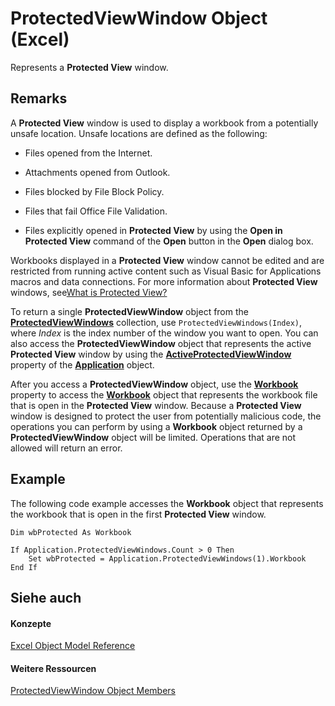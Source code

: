 
# ProtectedViewWindow Object (Excel)

Represents a  **Protected View** window.


## Remarks

A  **Protected View** window is used to display a workbook from a potentially unsafe location. Unsafe locations are defined as the following:


- Files opened from the Internet.
    
- Attachments opened from Outlook.
    
- Files blocked by File Block Policy.
    
- Files that fail Office File Validation.
    
- Files explicitly opened in  **Protected View** by using the **Open in Protected View** command of the **Open** button in the **Open** dialog box.
    


Workbooks displayed in a  **Protected View** window cannot be edited and are restricted from running active content such as Visual Basic for Applications macros and data connections. For more information about **Protected View** windows, see[What is Protected View?](http://office.microsoft.com/en-us/excel-help/what-is-protected-view-HA010355931.aspx?CTT=1)

 To return a single **ProtectedViewWindow** object from the **[ProtectedViewWindows](c280b1c5-c605-6453-3604-3a409a8289d0.md)** collection, use `ProtectedViewWindows(Index)`, where  _Index_ is the index number of the window you want to open. You can also access the **ProtectedViewWindow** object that represents the active **Protected View** window by using the **[ActiveProtectedViewWindow](2202c3b4-8880-7a26-8a56-8f2d2e7b7343.md)** property of the **[Application](19b73597-5cf9-4f56-8227-b5211f657f6f.md)** object.

After you access a  **ProtectedViewWindow** object, use the **[Workbook](379b98f0-b177-7910-4968-ce4ed2f1ca9d.md)** property to access the **[Workbook](8c00aa60-c974-eed3-0812-3c9625eb0d4c.md)** object that represents the workbook file that is open in the **Protected View** window. Because a **Protected View** window is designed to protect the user from potentially malicious code, the operations you can perform by using a **Workbook** object returned by a **ProtectedViewWindow** object will be limited. Operations that are not allowed will return an error.


## Example

 The following code example accesses the **Workbook** object that represents the workbook that is open in the first **Protected View** window.


```
Dim wbProtected As Workbook 
 
If Application.ProtectedViewWindows.Count > 0 Then 
    Set wbProtected = Application.ProtectedViewWindows(1).Workbook 
End If 

```


## Siehe auch


#### Konzepte


[Excel Object Model Reference](11ea8598-8a20-92d5-f98b-0da04263bf2c.md)
#### Weitere Ressourcen


[ProtectedViewWindow Object Members](http://msdn.microsoft.com/library/37bdcf7b-b5c4-af78-ad73-13c8f638964e%28Office.15%29.aspx)